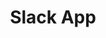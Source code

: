 ---
title: Slack App
description: Create a Slack App that auto-creates, updates, and deletes channels based on actions taken in Jira tickets.
weight: 6
---